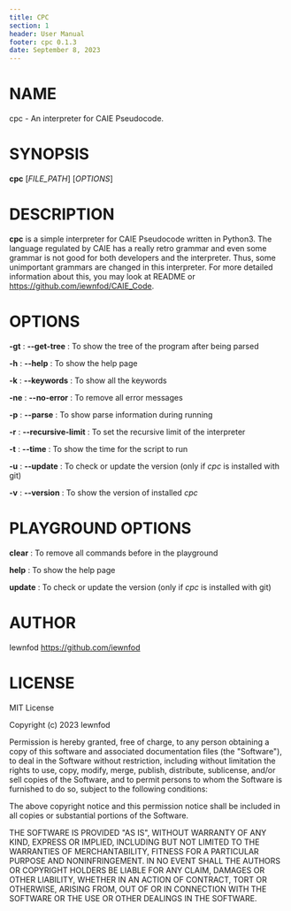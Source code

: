 ```yaml
---
title: CPC
section: 1
header: User Manual
footer: cpc 0.1.3
date: September 8, 2023
---
```


# NAME
cpc - An interpreter for CAIE Pseudocode.

# SYNOPSIS
**cpc** [*FILE_PATH*] [*OPTIONS*]

# DESCRIPTION
**cpc** is a simple interpreter for CAIE Pseudocode written in Python3. The language regulated by CAIE has a really retro grammar and even some grammar is not good for both developers and the interpreter. Thus, some unimportant grammars are changed in this interpreter. For more detailed information about this, you may look at README or <https://github.com/iewnfod/CAIE_Code>.

# OPTIONS
**-gt**
: **--get-tree**
: To show the tree of the program after being parsed

**-h**
: **--help**
: To show the help page

**-k**
: **--keywords**
: To show all the keywords

**-ne**
: **--no-error**
: To remove all error messages

**-p**
: **--parse**
: To show parse information during running

**-r**
: **--recursive-limit**
: To set the recursive limit of the interpreter

**-t**
: **--time**
: To show the time for the script to run

**-u**
: **--update**
: To check or update the version (only if *cpc* is installed with git)

**-v**
: **--version**
: To show the version of installed *cpc*

# PLAYGROUND OPTIONS
**clear**
: To remove all commands before in the playground

**help**
: To show the help page

**update**
: To check or update the version (only if *cpc* is installed with git)

# AUTHOR
Iewnfod <https://github.com/iewnfod>

# LICENSE
MIT License

Copyright (c) 2023 Iewnfod

Permission is hereby granted, free of charge, to any person obtaining a copy
of this software and associated documentation files (the "Software"), to deal
in the Software without restriction, including without limitation the rights
to use, copy, modify, merge, publish, distribute, sublicense, and/or sell
copies of the Software, and to permit persons to whom the Software is
furnished to do so, subject to the following conditions:

The above copyright notice and this permission notice shall be included in all
copies or substantial portions of the Software.

THE SOFTWARE IS PROVIDED "AS IS", WITHOUT WARRANTY OF ANY KIND, EXPRESS OR
IMPLIED, INCLUDING BUT NOT LIMITED TO THE WARRANTIES OF MERCHANTABILITY,
FITNESS FOR A PARTICULAR PURPOSE AND NONINFRINGEMENT. IN NO EVENT SHALL THE
AUTHORS OR COPYRIGHT HOLDERS BE LIABLE FOR ANY CLAIM, DAMAGES OR OTHER
LIABILITY, WHETHER IN AN ACTION OF CONTRACT, TORT OR OTHERWISE, ARISING FROM,
OUT OF OR IN CONNECTION WITH THE SOFTWARE OR THE USE OR OTHER DEALINGS IN THE
SOFTWARE.
